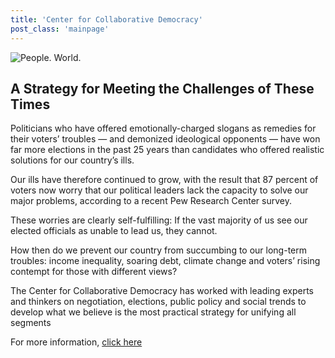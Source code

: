 ```yaml
---
title: 'Center for Collaborative Democracy'
post_class: 'mainpage'
---
```


![People. World.](/files/people-world.jpg)

## A Strategy for Meeting the Challenges of These Times

Politicians who have offered emotionally-charged slogans as remedies for their voters’ troubles — and demonized ideological opponents — have won far more elections in the past 25 years than candidates who offered realistic solutions for our country’s ills. 

Our ills have therefore continued to grow, with the result that 87 percent of voters now worry that our political leaders lack the capacity to solve our major problems, according to a recent Pew Research Center survey. 

These worries are clearly self-fulfilling: If the vast majority of us see our elected officials as unable to lead us, they cannot. 

How then do we prevent our country from succumbing to our long-term troubles: income inequality, soaring debt, climate change and voters’ rising contempt for those with different views? 

The Center for Collaborative Democracy has worked with leading experts and thinkers on negotiation, elections, public policy and social trends to develop what we believe is the most practical strategy for unifying all segments 

For more information, [click here][2]

[2]: http://www.GenuineRepresentation.org/future
